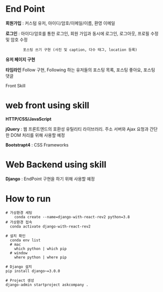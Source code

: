 # End Point

**회원가입** : 커스텀 유저, 아이디/암호/이메일/이름, 환영 이메일

**로그인** : 아이디/암호를 통한 로그인, 회원 가입과 동시에 로그인, 로그아웃, 프로필 수정 및 암호 수정

            포스팅 쓰기 구현 (사진 및 caption, 다수 태그, location 등록)

**유저 페이지 구현**

**타임라인** Follow 구현, Following 하는 유저들의 포스팅 목록, 포스팅 좋아요, 포스팅 댓글

Front Skill


# web front using skill

**HTTP/CSS/JavaScript** 

**jQuery** : 웹 프론트엔드의 호환성 유틸리티 라이브러리. 주소 서버와 Ajax 요청과 간단한 DOM 처리를 위해 사용할 예정 

**Bootstrapt4** : CSS Frameworks

# Web Backend using skill

**Django** : EndPoint 구현을 하기 위해 사용할 예정

# How to run 

```
# 가상환경 세팅
	conda create --name=django-with-react-rev2 python=3.8
# 가상환경 접속
  conda activate django-with-react-rev2

# 설치 확인
  conda env list 
  # mac
    which python | which pip
  # window
    where python | where pip

# Django 설치
pip install django~=3.0.0

# Project 생성
django-admin startproject askcompany .
```